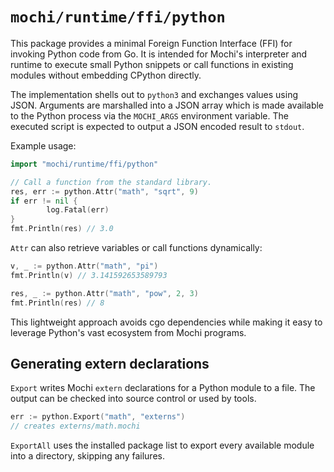 # `mochi/runtime/ffi/python`

This package provides a minimal Foreign Function Interface (FFI) for
invoking Python code from Go.  It is intended for Mochi's interpreter and
runtime to execute small Python snippets or call functions in existing
modules without embedding CPython directly.

The implementation shells out to `python3` and exchanges values using
JSON.  Arguments are marshalled into a JSON array which is made
available to the Python process via the `MOCHI_ARGS` environment
variable.  The executed script is expected to output a JSON encoded
result to `stdout`.

Example usage:

```go
import "mochi/runtime/ffi/python"

// Call a function from the standard library.
res, err := python.Attr("math", "sqrt", 9)
if err != nil {
        log.Fatal(err)
}
fmt.Println(res) // 3.0
```

`Attr` can also retrieve variables or call functions dynamically:

```go
v, _ := python.Attr("math", "pi")
fmt.Println(v) // 3.141592653589793

res, _ := python.Attr("math", "pow", 2, 3)
fmt.Println(res) // 8
```

This lightweight approach avoids cgo dependencies while making it easy
to leverage Python's vast ecosystem from Mochi programs.

## Generating extern declarations

`Export` writes Mochi `extern` declarations for a Python module to a file. The
output can be checked into source control or used by tools.

```go
err := python.Export("math", "externs")
// creates externs/math.mochi
```

`ExportAll` uses the installed package list to export every available module into
a directory, skipping any failures.
